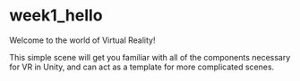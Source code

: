 # week1_hello

Welcome to the world of Virtual Reality!

This simple scene will get you familiar with all of the components necessary for VR in Unity, and can act as a template for more complicated scenes.

